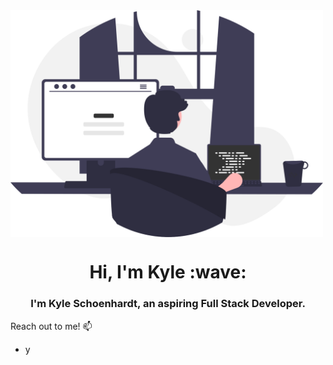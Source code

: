 <img align="center" src="images/programming.svg" style="width: 500px;">

<h1 align="center">Hi, I'm Kyle :wave:</h1>
<h3 align="center">I'm Kyle Schoenhardt, an aspiring Full Stack Developer.</h3>


Reach out to me! :mailbox:
* y